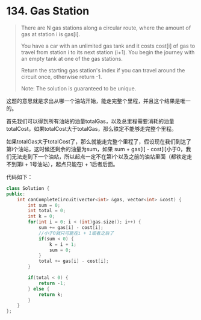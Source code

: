 # 134. Gas Station

> There are N gas stations along a circular route, where the amount of gas at station i is gas\[i\].
>
> You have a car with an unlimited gas tank and it costs cost\[i\] of gas to travel from station i to its next station \(i+1\). You begin the journey with an empty tank at one of the gas stations.
>
> Return the starting gas station's index if you can travel around the circuit once, otherwise return -1.
>
> Note: The solution is guaranteed to be unique.

这题的意思就是求出从哪一个油站开始，能走完整个里程，并且这个结果是唯一的。

首先我们可以得到所有油站的油量totalGas，以及总里程需要消耗的油量totalCost，如果totalCost大于totalGas，那么铁定不能够走完整个里程。

如果totalGas大于totalCost了，那么就能走完整个里程了，假设现在我们到达了第i个油站，这时候还剩余的油量为sum，如果 sum + gas\[i\] - cost\[i\]小于0，我们无法走到下一个油站，所以起点一定不在第i个以及之前的油站里面（都铁定走不到第i + 1号油站），起点只能在i + 1后者后面。

代码如下：

```cpp
class Solution {
public:
    int canCompleteCircuit(vector<int> &gas, vector<int> &cost) {
        int sum = 0;
        int total = 0;
        int k = 0;
        for(int i = 0; i < (int)gas.size(); i++) {
            sum += gas[i] - cost[i];
            //小于0就只可能在i + 1或者之后了
            if(sum < 0) {
                k = i + 1;
                sum = 0;
            }
            total += gas[i] - cost[i];
        }

        if(total < 0) {
            return -1;
        } else {
            return k;
        }
    }
};
```

